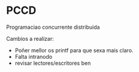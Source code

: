 # PCCD
Programaciao concurrente distribuida

Cambios a realizar:
  - Poñer mellor os printf para que sexa mais claro.
  - Falta intranodo
  - revisar lectores/escritores ben
